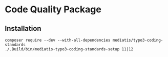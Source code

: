 # Code Quality Package

## Installation

```
composer require --dev --with-all-dependencies mediatis/typo3-coding-standards
./.Build/bin/mediatis-typo3-coding-standards-setup 11|12
```
